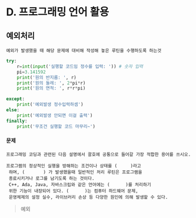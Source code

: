 # D. 프로그래밍 언어 활용

## 예외처리

    예외가 발생했을 때 해당 문제에 대비해 작성해 놓은 루틴을 수행하도록 하는것

```py
try:
    r=int(input('실행할 코드임 정수를 입력: ')) # 숫자 입력
    pi=3.141592
    print('원의 반지름: ', r)
    print('원의 둘레: ', 2*pi*r)
    print('원의 면적: ', r*r*pi)

except:
    print('예외발생 정수입력하셈')
else:
    print('예외발생 안되면 이걸 출력')
finally:
    print('무조건 실행할 코드 마무리~')
```

#### 문제

    프로그래밍 코딩과 관련된 다음 설명에서 괄호에 공통으로 들어갈 가장 적합한 용어를 쓰시오.

```
프로그램의 정상적인 실행을 방해하는 조건이나 상태를 (     )라고
 하며, (       ) 가 발생했을때 일반적인 처리 루틴은 프로그램을
 종료시키거나 로그를 남기도록 하는 것이다.
 C++, Ada, Java, 자바스크립와 같은 언어에는 (      )를 처리하기
 위한 기능이 내장되어 있다. (      )는 컴퓨터 하드웨어 문제,
 운영체제의 설정 실수, 라이브러리 손상 등 다양한 원인에 의해 발생할 수 있다.
```

> 예외
